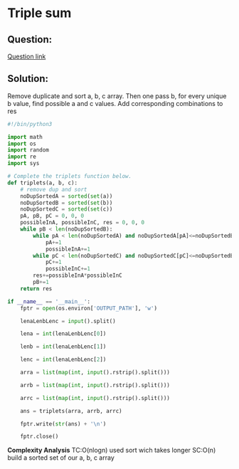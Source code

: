 # Triple sum


## Question:

[Question link](https://www.hackerrank.com/challenges/triple-sum/problem?h_l=interview&playlist_slugs%5B%5D%5B%5D=interview-preparation-kit&playlist_slugs%5B%5D%5B%5D=search&isFullScreen=true)

  
  

## Solution:

Remove duplicate and sort a, b, c array. Then one pass b, for every unique b value, find possible a and c values. Add corresponding combinations to res

  

```python
#!/bin/python3

import math
import os
import random
import re
import sys

# Complete the triplets function below.
def triplets(a, b, c):
    # remove dup and sort
    noDupSortedA = sorted(set(a))
    noDupSortedB = sorted(set(b))
    noDupSortedC = sorted(set(c))
    pA, pB, pC = 0, 0, 0
    possibleInA, possibleInC, res = 0, 0, 0
    while pB < len(noDupSortedB):
        while pA < len(noDupSortedA) and noDupSortedA[pA]<=noDupSortedB[pB]:
            pA+=1
            possibleInA+=1
        while pC < len(noDupSortedC) and noDupSortedC[pC]<=noDupSortedB[pB]:
            pC+=1
            possibleInC+=1
        res+=possibleInA*possibleInC
        pB+=1
    return res

if __name__ == '__main__':
    fptr = open(os.environ['OUTPUT_PATH'], 'w')

    lenaLenbLenc = input().split()

    lena = int(lenaLenbLenc[0])

    lenb = int(lenaLenbLenc[1])

    lenc = int(lenaLenbLenc[2])

    arra = list(map(int, input().rstrip().split()))

    arrb = list(map(int, input().rstrip().split()))

    arrc = list(map(int, input().rstrip().split()))

    ans = triplets(arra, arrb, arrc)

    fptr.write(str(ans) + '\n')

    fptr.close()

```
**Complexity Analysis**
TC:O(nlogn) used sort wich takes longer
SC:O(n) build a sorted set of our a, b, c array